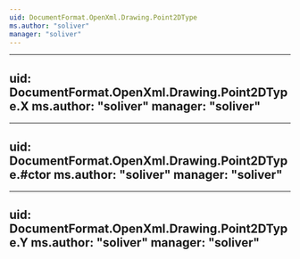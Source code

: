 ```yaml
---
uid: DocumentFormat.OpenXml.Drawing.Point2DType
ms.author: "soliver"
manager: "soliver"
---
```


---
uid: DocumentFormat.OpenXml.Drawing.Point2DType.X
ms.author: "soliver"
manager: "soliver"
---

---
uid: DocumentFormat.OpenXml.Drawing.Point2DType.#ctor
ms.author: "soliver"
manager: "soliver"
---

---
uid: DocumentFormat.OpenXml.Drawing.Point2DType.Y
ms.author: "soliver"
manager: "soliver"
---
